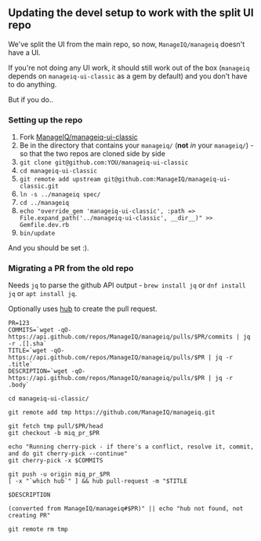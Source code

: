 ## Updating the devel setup to work with the split UI repo

We've split the UI from the main repo, so now, `ManageIQ/manageiq` doesn't have a UI.

If you're not doing any UI work, it should still work out of the box (`manageiq` depends on `manageiq-ui-classic` as a gem by default) and you don't have to do anything.

But if you do..


### Setting up the repo

1. Fork [ManageIQ/manageiq-ui-classic](https://github.com/ManageIQ/manageiq-ui-classic)
1. Be in the directory that contains your `manageiq/` (**not** *in* your `manageiq/`) - so that the two repos are cloned side by side
1. `git clone git@github.com:YOU/manageiq-ui-classic`
1. `cd manageiq-ui-classic`
1. `git remote add upstream git@github.com:ManageIQ/manageiq-ui-classic.git`
1. `ln -s ../manageiq spec/`
1. `cd ../manageiq`
1. `echo "override_gem 'manageiq-ui-classic', :path => File.expand_path('../manageiq-ui-classic', __dir__)" >> Gemfile.dev.rb`
1. `bin/update`

And you should be set :).

### Migrating a PR from the old repo

Needs `jq` to parse the github API output - `brew install jq` or `dnf install jq` or `apt install jq`.

Optionally uses [hub](https://hub.github.com/) to create the pull request.


```
PR=123
COMMITS=`wget -qO- https://api.github.com/repos/ManageIQ/manageiq/pulls/$PR/commits | jq -r .[].sha`
TITLE=`wget -qO- https://api.github.com/repos/ManageIQ/manageiq/pulls/$PR | jq -r .title`
DESCRIPTION=`wget -qO- https://api.github.com/repos/ManageIQ/manageiq/pulls/$PR | jq -r .body`

cd manageiq-ui-classic/

git remote add tmp https://github.com/ManageIQ/manageiq.git

git fetch tmp pull/$PR/head
git checkout -b miq_pr_$PR

echo "Running cherry-pick - if there's a conflict, resolve it, commit, and do git cherry-pick --continue"
git cherry-pick -x $COMMITS

git push -u origin miq_pr_$PR
[ -x "`which hub`" ] && hub pull-request -m "$TITLE

$DESCRIPTION

(converted from ManageIQ/manageiq#$PR)" || echo "hub not found, not creating PR"

git remote rm tmp
```
